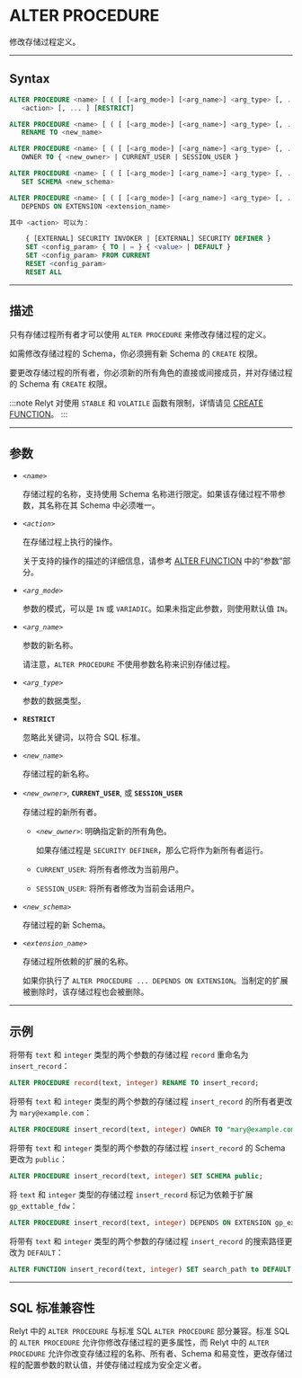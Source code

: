 ALTER PROCEDURE
=====

修改存储过程定义。


---

Syntax
--------

```sql
ALTER PROCEDURE <name> [ ( [ [<arg_mode>] [<arg_name>] <arg_type> [, ...] ] ) ] 
   <action> [, ... ] [RESTRICT]

ALTER PROCEDURE <name> [ ( [ [<arg_mode>] [<arg_name>] <arg_type> [, ...] ] ) ]
   RENAME TO <new_name>

ALTER PROCEDURE <name> [ ( [ [<arg_mode>] [<arg_name>] <arg_type> [, ...] ] ) ]
   OWNER TO { <new_owner> | CURRENT_USER | SESSION_USER }

ALTER PROCEDURE <name> [ ( [ [<arg_mode>] [<arg_name>] <arg_type> [, ...] ] ) ]
   SET SCHEMA <new_schema>

ALTER PROCEDURE <name> [ ( [ [<arg_mode>] [<arg_name>] <arg_type> [, ...] ] ) ]
   DEPENDS ON EXTENSION <extension_name>

其中 <action> 可以为：

    { [EXTERNAL] SECURITY INVOKER | [EXTERNAL] SECURITY DEFINER }
    SET <config_param> { TO | = } { <value> | DEFAULT }
    SET <config_param> FROM CURRENT
    RESET <config_param>
    RESET ALL
```

---
描述
----------

只有存储过程所有者才可以使用 `ALTER PROCEDURE` 来修改存储过程的定义。

如需修改存储过程的 Schema，你必须拥有新 Schema 的 `CREATE` 权限。

要更改存储过程的所有者，你必须新的所有角色的直接或间接成员，并对存储过程的 Schema 有 `CREATE` 权限。


:::note
Relyt 对使用 `STABLE` 和 `VOLATILE` 函数有限制，详情请见 [CREATE FUNCTION](create-function.md)。
:::


---

参数
----------

- _`<name>`_

   存储过程的名称，支持使用 Schema 名称进行限定。如果该存储过程不带参数，其名称在其 Schema 中必须唯一。

- _`<action>`_

   在存储过程上执行的操作。
   
   关于支持的操作的描述的详细信息，请参考 [ALTER FUNCTION](alter-function.md#参数) 中的“参数”部分。

- _`<arg_mode>`_

   参数的模式，可以是 `IN` 或 `VARIADIC`。如果未指定此参数，则使用默认值 `IN`。

- _`<arg_name>`_

   参数的新名称。
   
   请注意，`ALTER PROCEDURE` 不使用参数名称来识别存储过程。

- _`<arg_type>`_

   参数的数据类型。

- **`RESTRICT`**

  忽略此关键词，以符合 SQL 标准。

- _`<new_name>`_

   存储过程的新名称。 

- _`<new_owner>`_, **`CURRENT_USER`**, 或 **`SESSION_USER`**

   存储过程的新所有者。
   
   - *`<new_owner>`*: 明确指定新的所有角色。

      如果存储过程是 `SECURITY DEFINER`，那么它将作为新所有者运行。

   - `CURRENT_USER`: 将所有者修改为当前用户。
   - `SESSION_USER`: 将所有者修改为当前会话用户。

- _`<new_schema>`_ 

   存储过程的新 Schema。

- _`<extension_name>`_

   存储过程所依赖的扩展的名称。 

   如果你执行了 `ALTER PROCEDURE ... DEPENDS ON EXTENSION`。当制定的扩展被删除时，该存储过程也会被删除。

---
示例
--------

将带有 `text` 和 `integer` 类型的两个参数的存储过程 `record` 重命名为 `insert_record`：

```sql
ALTER PROCEDURE record(text, integer) RENAME TO insert_record;
```

将带有 `text` 和 `integer` 类型的两个参数的存储过程 `insert_record` 的所有者更改为 `mary@example.com`：

```sql
ALTER PROCEDURE insert_record(text, integer) OWNER TO "mary@example.com";
```

将带有 `text` 和 `integer` 类型的两个参数的存储过程 `insert_record` 的 Schema 更改为 `public`：

```sql
ALTER PROCEDURE insert_record(text, integer) SET SCHEMA public;
```

将 `text` 和 `integer` 类型的存储过程 `insert_record` 标记为依赖于扩展 `gp_exttable_fdw`：

```sql
ALTER PROCEDURE insert_record(text, integer) DEPENDS ON EXTENSION gp_exttable_fdw;
```

将带有 `text` 和 `integer` 类型的两个参数的存储过程 `insert_record` 的搜索路径更改为 `DEFAULT`：

```sql
ALTER FUNCTION insert_record(text, integer) SET search_path to DEFAULT;
```

---

SQL 标准兼容性
-------------

Relyt 中的 `ALTER PROCEDURE` 与标准 SQL `ALTER PROCEDURE` 部分兼容。标准 SQL 的 `ALTER PROCEDURE` 允许你修改存储过程的更多属性，而 Relyt 中的 `ALTER PROCEDURE` 允许你改变存储过程的名称、所有者、Schema 和易变性，更改存储过程的配置参数的默认值，并使存储过程成为安全定义者。
